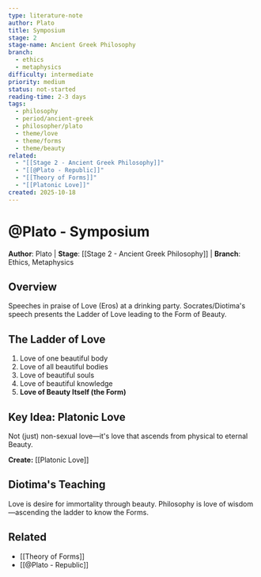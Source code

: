 ```yaml
---
type: literature-note
author: Plato
title: Symposium
stage: 2
stage-name: Ancient Greek Philosophy
branch:
  - ethics
  - metaphysics
difficulty: intermediate
priority: medium
status: not-started
reading-time: 2-3 days
tags:
  - philosophy
  - period/ancient-greek
  - philosopher/plato
  - theme/love
  - theme/forms
  - theme/beauty
related:
  - "[[Stage 2 - Ancient Greek Philosophy]]"
  - "[[@Plato - Republic]]"
  - "[[Theory of Forms]]"
  - "[[Platonic Love]]"
created: 2025-10-18
---
```


# @Plato - Symposium

**Author**: Plato | **Stage**: [[Stage 2 - Ancient Greek Philosophy]] | **Branch**: Ethics, Metaphysics

## Overview
Speeches in praise of Love (Eros) at a drinking party. Socrates/Diotima's speech presents the Ladder of Love leading to the Form of Beauty.

## The Ladder of Love
1. Love of one beautiful body
2. Love of all beautiful bodies
3. Love of beautiful souls
4. Love of beautiful knowledge
5. **Love of Beauty Itself (the Form)**

## Key Idea: Platonic Love
Not (just) non-sexual love—it's love that ascends from physical to eternal Beauty.

**Create:** [[Platonic Love]]

## Diotima's Teaching
Love is desire for immortality through beauty. Philosophy is love of wisdom—ascending the ladder to know the Forms.

## Related
- [[Theory of Forms]]
- [[@Plato - Republic]]
